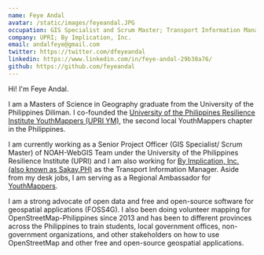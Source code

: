 ```yaml
---
name: Feye Andal
avatar: /static/images/feyeandal.JPG
occupation: GIS Specialist and Scrum Master; Transport Information Manager
company: UPRI; By Implication, Inc.
email: andalfeye@gmail.com
twitter: https://twitter.com/dfeyeandal
linkedin: https://www.linkedin.com/in/feye-andal-29b38a76/
github: https://github.com/feyeandal
---
```


Hi! I'm Feye Andal.

I am a Masters of Science in Geography graduate from the University of the Philippines Diliman. I co-founded the [University of the Philippines Resilience Institute YouthMappers (UPRI YM)](https://www.facebook.com/UPRIYouthMappers/), the second local YouthMappers chapter in the Philippines.

I am currently working as a Senior Project Officer (GIS Specialist/ Scrum Master) of NOAH-WebGIS Team under the University of the Philippines Resilience Institute (UPRI) and I am also working for [By Implication, Inc. (also known as Sakay.PH)](https://byimplication.com/) as the Transport Information Manager. Aside from my desk jobs, I am serving as a Regional Ambassador for [YouthMappers](https://youthmappers.org).

I am a strong advocate of open data and free and open-source software for geospatial applications (FOSS4G). I also been doing volunteer mapping for OpenStreetMap-Philippines since 2013 and has been to different provinces across the Philippines to train students, local government offices, non-government organizations, and other stakeholders on how to use OpenStreetMap and other free and open-source geospatial applications.
